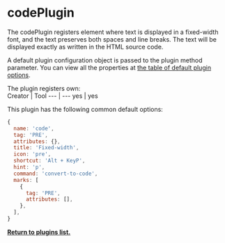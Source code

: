 # codePlugin
The codePlugin registers element where text is displayed in a fixed-width font, and the text preserves both spaces and line breaks. The text will be displayed exactly as written in the HTML source code.

A default plugin configuration object is passed to the plugin method parameter. You can view all the properties at [the table of default plugin options](../plugins.md#default-plugin-options).

The plugin registers own:  
Creator | Tool
--- | ---
yes | yes

This plugin has the following common default options:
```js
{
  name: 'code',
  tag: 'PRE',
  attributes: {},
  title: 'Fixed-width',
  icon: 'pre',
  shortcut: 'Alt + KeyP',
  hint: 'p',
  command: 'convert-to-code',
  marks: [
    {
      tag: 'PRE',
      attributes: [],
    },
  ],
}
```

**[Return to plugins list.](../plugins.md#list-of-standard-plugins)**
